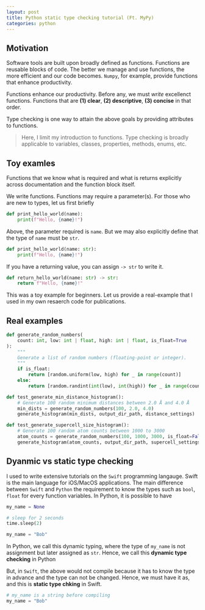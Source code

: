 ```yaml
---
layout: post
title: Python static type checking tutorial (Ft. MyPy)
categories: python
---
```


## Motivation

Software tools are built upon broadly defined as functions. Functions are reusable blocks of code. The better we manage and use functions, the more efficient and our code becomes. `Numpy`, for example, provide functions that enhance productivity. 

Functions enhance our productivity. Before any, we must *write* excellenct functions. Functions that are **(1) clear**, **(2) descriptive**, **(3) concise** in that order.

Type checking is one way to attain the above goals by providing attributes to functions.

> Here, I limit my introduction to functions. Type checking is broadly applicable to variables, classes, properties, methods, enums, etc.


## Toy examles

Functions that we know what is required and what is returns explicitly across documentation and the function block itself.

We write functions. Functions may require a parameter(s). For those who are new to types, let us first briefly 

```python
def print_hello_world(name):
    print(f"Hello, {name}!")
```

Above, the parameter required is `name`. But we may also explicitly define that the type of `name` must be `str`.

```python
def print_hello_world(name: str):
    print(f"Hello, {name}!")
```

If you have a returning value, you can assign `-> str` to write it.

```python
def return_hello_world(name: str) -> str:
    return f"Hello, {name}!"
```

This was a toy example for beginners. Let us provide a real-example that I used in my own resaerch code for publications.


## Real examples

```python
def generate_random_numbers(
    count: int, low: int | float, high: int | float, is_float=True
):
    """
    Generate a list of random numbers (floating-point or integer).
    """
    if is_float:
        return [random.uniform(low, high) for _ in range(count)]
    else:
        return [random.randint(int(low), int(high)) for _ in range(count)]
```

```python
def test_generate_min_distance_histogram():
    # Generate 100 random minimum distances between 2.0 Å and 4.0 Å
    min_dists = generate_random_numbers(100, 2.0, 4.0)
    generate_histogram(min_dists, output_dir_path, distance_settings)
```

```python
def test_generate_supercell_size_histogram():
    # Generate 100 random atom counts between 1000 to 3000
    atom_counts = generate_random_numbers(100, 1000, 3000, is_float=False)
    generate_histogram(atom_counts, output_dir_path, supercell_settings)
```

## Dyanmic vs static type checking

I used to write extensive tutorials on the `Swift` programming langauge. Swift is the main language for iOS/MacOS applications. The main difference between `Swift` and `Python` the requirement to know the types such as `bool`, `float` for every function variables. In Python, it is possible to have

```python
my_name = None

# sleep for 2 seconds
time.sleep(2)

my_name = "Bob"
```

In Python, we call this dynamic typing, where the type of `my_name` is not assignment but later assigned as `str`. Hence, we call this **dynamic type checking** in Python

But, in `Swift`, the above would not compile because it has to know the type in advance and the type can not be changed. Hence, we must have it as, and this is **static type chking** in Swift.

```python
# my_name is a string before compiling
my_name = "Bob"
```


